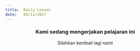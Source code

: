 ```yaml
---
title:  Daily Lesson
date:   09/11/2017
---
```


### <center>Kami sedang mengerjakan pelajaran ini</center>
<center>Silahkan kembali lagi nanti</center>
